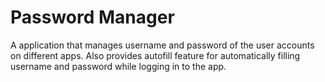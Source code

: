 # Password Manager
A application that manages username and password of the user accounts on different apps. Also provides autofill feature for automatically filling username and password while logging in to the app.
